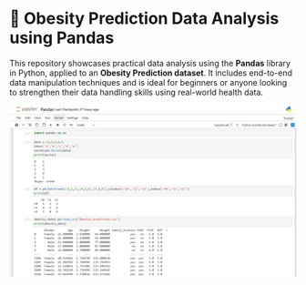 # 🧠 Obesity Prediction Data Analysis using Pandas

This repository showcases practical data analysis using the **Pandas** library in Python, applied to an **Obesity Prediction dataset**. It includes end-to-end data manipulation techniques and is ideal for beginners or anyone looking to strengthen their data handling skills using real-world health data.

![image alt](https://github.com/Bharan1828/Pandas-Library/blob/8f934d88b86de5fef57d890f80e1c8fb1b3f6828/Screenshot%202025-06-08%20114321.png)
